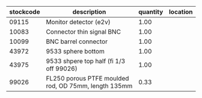 |stockcode|description|quantity|location|
|---------|-----------|--------|--------|
|09115|Monitor detector (e2v)|1.00||
|10083|Connector thin signal BNC|1.00||
|10099|BNC barrel connector|1.00||
|43972|9533 sphere bottom|1.00||
|43975|9533 shpere top half (fi 1/3 off 99026)|1.00||
|99026|FL250 porous PTFE moulded rod, OD 75mm, length 135mm|0.33||
